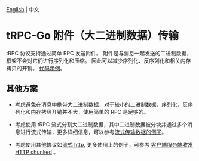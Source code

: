 [English](attachment.md) | 中文

# tRPC-Go 附件（大二进制数据）传输

tRPC 协议支持通过简单 RPC 发送附件。
附件是与消息一起发送的二进制数据，框架不会对它们进行序列化和压缩。
因此可以减少序列化、反序列化和相关内存拷贝的开销。
[代码示例](/examples/features/attachment)。

## 其他方案

- 考虑避免在消息中携带大二进制数据，对于较小的二进制数据，序列化，反序列化和内存拷贝开销并不大，使用简单的 RPC 是足够的。

- 考虑使用 tRPC 流式分割大二进制数据，其中二进制数据被分块并通过多个消息进行流式传输，更多详细信息，可以参考[流式传输数据的例子](/examples/features/stream)。

- 考虑使用其他协议如[流式 http](https://gist.github.com/CMCDragonkai/6bfade6431e9ffb7fe88),  更多使用上的例子，可参考 [客户端服务端收发 HTTP chunked](/http/README.zh_CN.md#%E5%AE%A2%E6%88%B7%E7%AB%AF%E6%9C%8D%E5%8A%A1%E7%AB%AF%E6%94%B6%E5%8F%91-http-chunked) 。